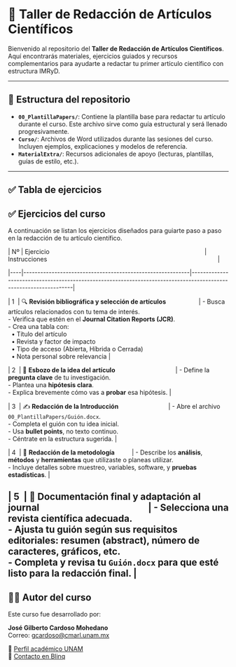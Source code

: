 # 📝 Taller de Redacción de Artículos Científicos

Bienvenido al repositorio del **Taller de Redacción de Artículos Científicos**. Aquí encontrarás materiales, 
ejercicios guiados y recursos complementarios para ayudarte a redactar tu primer artículo científico con estructura IMRyD.

---

## 📂 Estructura del repositorio

- **`00_PlantillaPapers/`**: Contiene la plantilla base para redactar tu artículo durante el curso. Este archivo sirve como guía estructural y será llenado progresivamente.
- **`Curso/`**: Archivos de Word utilizados durante las sesiones del curso. Incluyen ejemplos, explicaciones y modelos de referencia.
- **`MaterialExtra/`**: Recursos adicionales de apoyo (lecturas, plantillas, guías de estilo, etc.).

---

## ✅ Tabla de ejercicios

## ✅ Ejercicios del curso

A continuación se listan los ejercicios diseñados para guiarte paso a paso en la redacción de tu artículo científico.



| Nº | Ejercicio                                                                                          | Instrucciones                                                                                                   |

|----|-----------------------------------------------------------|------------------------------------------------------------------------------------------------------------------|

| 1  | 🔍 **Revisión bibliográfica y selección de artículos**                   | - Busca artículos relacionados con tu tema de interés.  <br> - Verifica que estén en el **Journal Citation Reports (JCR)**.  <br> - Crea una tabla con:  <br> &nbsp;&nbsp;• Título del artículo  <br> &nbsp;&nbsp;• Revista y factor de impacto  <br> &nbsp;&nbsp;• Tipo de acceso (Abierta, Híbrida o Cerrada)  <br> &nbsp;&nbsp;• Nota personal sobre relevancia |

| 2  | 🧠 **Esbozo de la idea del artículo**                                   | - Define la **pregunta clave** de tu investigación.  <br> - Plantea una **hipótesis clara**.  <br> - Explica brevemente cómo vas a **probar** esa hipótesis. |

| 3  | ✍️ **Redacción de la Introducción**                             | - Abre el archivo `00_PlantillaPapers/Guión.docx`.  <br> - Completa el guión con tu idea inicial.  <br> - Usa **bullet points**, no texto continuo.  <br> - Céntrate en la estructura sugerida. |

| 4  | 🧾 **Redacción de la metodología**          | - Describe los **análisis**, **métodos** y **herramientas** que utilizaste o planeas utilizar.  <br> - Incluye detalles sobre muestreo, variables, software, y **pruebas estadísticas**. |


| 5  | 📄 **Documentación final y adaptación al journal**                                                  | - Selecciona una revista científica adecuada.  <br> - Ajusta tu guión según sus requisitos editoriales: resumen (abstract), número de caracteres, gráficos, etc.  <br> - Completa y revisa tu `Guión.docx` para que esté listo para la redacción final. |
---

## 👨‍🏫 Autor del curso

Este curso fue desarrollado por:

**José Gilberto Cardoso Mohedano**  
Correo: [gcardoso@cmarl.unam.mx](mailto:gcardoso@cmarl.unam.mx)

🔗 [Perfil académico UNAM](https://www.icmyl.unam.mx/el_carmen/quienes_somos/personal_academico/jose-gilberto-cardoso-mohedano)  
🔗 [Contacto en Blinq](https://blinq.me/YKZ9U8mqdr8n?bs=db)


